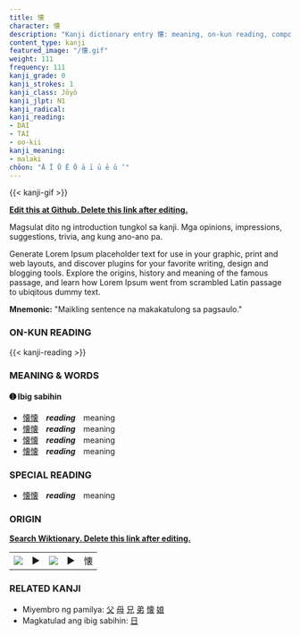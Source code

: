 ```yaml
---
title: 懐
character: 懐
description: "Kanji dictionary entry 懐: meaning, on-kun reading, compounds, origin, related kanji"
content_type: kanji
featured_image: "/懐.gif"
weight: 111
frequency: 111
kanji_grade: 0
kanji_strokes: 1
kanji_class: Jōyō
kanji_jlpt: N1
kanji_radical: 
kanji_reading: 
- DAI
- TAI
- oo-kii
kanji_meaning:
- malaki
chōon: "Ā Ī Ū Ē Ō ā ī ū ē ō ’"
---
```

[//]: # (Don't edit the line below. Kanji animated GIF code is automatically generated.)
{{< kanji-gif >}}

[//]: # (Edit below this line.)

**[Edit this at Github. Delete this link after editing.](https://github.com/tim0g/tim/tree/main/content/kanji/懐/index.md)**

Magsulat dito ng introduction tungkol sa kanji. Mga opinions, impressions, suggestions, trivia, ang kung ano-ano pa.

Generate Lorem Ipsum placeholder text for use in your graphic, print and web layouts, and discover plugins for your favorite writing, design and blogging tools. Explore the origins, history and meaning of the famous passage, and learn how Lorem Ipsum went from scrambled Latin passage to ubiqitous dummy text.
 
**Mnemonic:** "Maikling sentence na makakatulong sa pagsaulo."

### ON-KUN READING

[//]: # (Don't edit the line below. ON-KUN READING code is automatically generated.)
{{< kanji-reading >}}

### MEANING & WORDS

#### ➊ **Ibig sabihin**
  - [懐](../懐)[懐](../懐)　***reading***　meaning
  - [懐](../懐)[懐](../懐)　***reading***　meaning
  - [懐](../懐)[懐](../懐)　***reading***　meaning
  - [懐](../懐)[懐](../懐)　***reading***　meaning

### SPECIAL READING
  - [懐](../懐)[懐](../懐)　***reading***　meaning

### ORIGIN

**[Search Wiktionary. Delete this link after editing.](https://wiktionary.org/wiki/懐)**
<table class="kanji-table"><tr><td>
<img src="60px-懐-bronze.svg.png">
</td><td>▶</td><td>
<img src="60px-懐-oracle.svg.png">
</td><td>▶</td>
<td class="kanji-origin">懐</td>
</tr></table>

### RELATED KANJI
- Miyembro ng pamilya: [父](../父) [母](../母) [兄](../兄) [弟](../弟) [懐](../懐) [娘](../娘)
- Magkatulad ang ibig sabihin: [日](../日)
